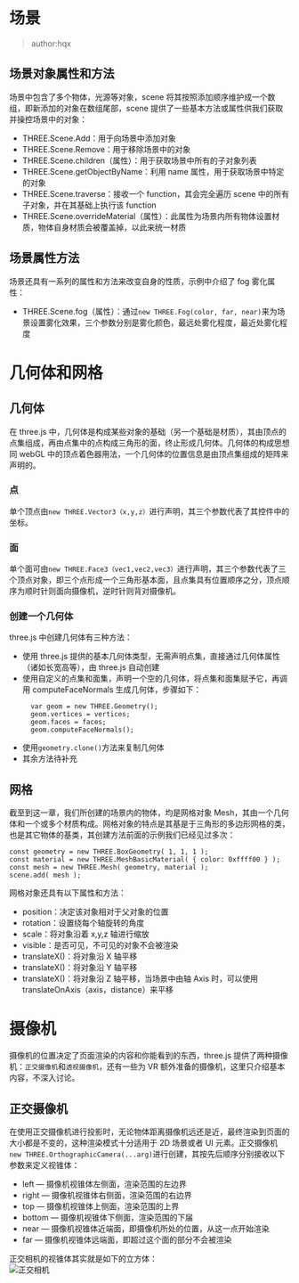 # 场景

> author:hqx

## 场景对象属性和方法

场景中包含了多个物体，光源等对象，scene 将其按照添加顺序维护成一个数组，即新添加的对象在数组尾部，scene 提供了一些基本方法或属性供我们获取并操控场景中的对象：

- THREE.Scene.Add：用于向场景中添加对象
- THREE.Scene.Remove：用于移除场景中的对象
- THREE.Scene.children（属性）：用于获取场景中所有的子对象列表
- THREE.Scene.getObjectByName：利用 name 属性，用于获取场景中特定的对象
- THREE.Scene.traverse：接收一个 function，其会完全遍历 scene 中的所有子对象，并在其基础上执行该 function
- THREE.Scene.overrideMaterial（属性）：此属性为场景内所有物体设置材质，物体自身材质会被覆盖掉，以此来统一材质

## 场景属性方法

场景还具有一系列的属性和方法来改变自身的性质，示例中介绍了 fog 雾化属性：

- THREE.Scene.fog（属性）：通过`new THREE.Fog(color, far, near)`来为场景设置雾化效果，三个参数分别是雾化颜色，最远处雾化程度，最近处雾化程度

# 几何体和网格

## 几何体

在 three.js 中，几何体是构成某些对象的基础（另一个基础是材质），其由顶点的点集组成，再由点集中的点构成三角形的面，终止形成几何体。几何体的构成思想同 webGL 中的顶点着色器用法，一个几何体的位置信息是由顶点集组成的矩阵来声明的。

### 点

单个顶点由`new THREE.Vector3（x,y,z）`进行声明，其三个参数代表了其控件中的坐标。

### 面

单个面可由`new THREE.Face3（vec1,vec2,vec3）`进行声明，其三个参数代表了三个顶点对象，即三个点形成一个三角形基本面，且点集具有位置顺序之分，顶点顺序为顺时针则面向摄像机，逆时针则背对摄像机。

### 创建一个几何体

three.js 中创建几何体有三种方法：

- 使用 three.js 提供的基本几何体类型，无需声明点集，直接通过几何体属性（诸如长宽高等），由 three.js 自动创建
- 使用自定义的点集和面集，声明一个空的几何体，将点集和面集赋予它，再调用 computeFaceNormals 生成几何体，步骤如下：
  ```
    var geom = new THREE.Geometry();
    geom.vertices = vertices;
    geom.faces = faces;
    geom.computeFaceNormals();
  ```
- 使用`geometry.clone()`方法来复制几何体
- 其余方法待补充

## 网格

截至到这一章，我们所创建的场景内的物体，均是网格对象 Mesh，其由一个几何体和一个或多个材质构成。网格对象的特点是其基是于三角形的多边形网格的类，也是其它物体的基类，其创建方法前面的示例我们已经见过多次：

```
const geometry = new THREE.BoxGeometry( 1, 1, 1 );
const material = new THREE.MeshBasicMaterial( { color: 0xffff00 } );
const mesh = new THREE.Mesh( geometry, material );
scene.add( mesh );
```

网格对象还具有以下属性和方法：

- position：决定该对象相对于父对象的位置
- rotation：设置绕每个轴旋转的角度
- scale：将对象沿着 x,y,z 轴进行缩放
- visible：是否可见，不可见的对象不会被渲染
- translateX()：将对象沿 X 轴平移
- translateX()：将对象沿 Y 轴平移
- translateX()：将对象沿 Z 轴平移，当场景中由轴 Axis 时，可以使用 translateOnAxis（axis，distance）来平移

# 摄像机

摄像机的位置决定了页面渲染的内容和你能看到的东西，three.js 提供了两种摄像机：`正交摄像机`和`透视摄像机`，还有一些为 VR 额外准备的摄像机，这里只介绍基本内容，不深入讨论。

## 正交摄像机

在使用正交摄像机进行投影时，无论物体距离摄像机远还是近，最终渲染到页面的大小都是不变的，这种渲染模式十分适用于 2D 场景或者 UI 元素。正交摄像机`new THREE.OrthographicCamera(...arg)`进行创建，其按先后顺序分别接收以下参数来定义视锥体：

- left — 摄像机视锥体左侧面，渲染范围的左边界
- right — 摄像机视锥体右侧面，渲染范围的右边界
- top — 摄像机视锥体上侧面，渲染范围的上界
- bottom — 摄像机视锥体下侧面，渲染范围的下届
- near — 摄像机视锥体近端面，即摄像机所处的位置，从这一点开始渲染
- far — 摄像机视锥体远端面，即超过这个面的部分不会被渲染

正交相机的视锥体其实就是如下的立方体：  
![正交相机]('../../../../assets/picture/正交相机.png')  


